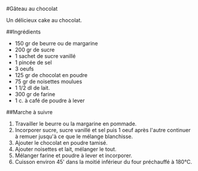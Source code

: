 #Gâteau au chocolat

Un délicieux cake au chocolat.

##Ingrédients

* 150 gr de beurre ou de margarine
* 200 gr de sucre
* 1 sachet de sucre vanillé
* 1 pincée de sel
* 3 oeufs
* 125 gr de chocolat en poudre
* 75 gr de noisettes moulues
* 1 1/2 dl de lait.
* 300 gr de farine
* 1 c. à café de poudre à lever

##Marche à suivre

1. Travailler le beurre ou la margarine en pommade. 
2. Incorporer sucre, sucre vanillé et sel puis 1 oeuf après l'autre continuer à remuer jusqu'à ce que le mélange blanchisse. 
3. Ajouter le chocolat en poudre tamisé. 
4. Ajouter noisettes et lait, mélanger le tout. 
5. Mélanger farine et poudre à lever et incorporer.
6. Cuisson environ 45' dans la moitié inférieur du four préchauffé à 180°C.
